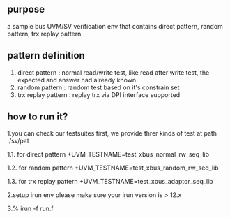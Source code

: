 
## purpose
a sample bus UVM/SV verification env that contains direct pattern, random pattern, trx replay pattern

## pattern definition
1. direct pattern : normal read/write test, like read after write test, the expected and answer had already known
2. random pattern : random test based on it's constrain set
3. trx replay pattern : replay trx via DPI interface supported

## how to run it?
1.you can check our testsuites first, we provide threr kinds of test at path ./sv/pat

1.1. for direct pattern
+UVM_TESTNAME=test_xbus_normal_rw_seq_lib

1.2. for random pattern
+UVM_TESTNAME=test_xbus_random_rw_seq_lib

1.3. for trx replay pattern
+UVM_TESTNAME=test_xbus_adaptor_seq_lib

2.setup irun env
please make sure your irun version is > 12.x

3.% irun -f run.f


